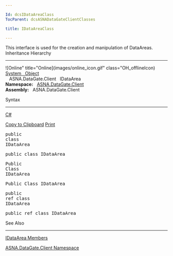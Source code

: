 ```yaml
---

Id: dcsIDataAreaClass
TocParent: dcsASNADataGateClientClasses

title: IDataAreaClass

---
```


This interface is used for the creation and manipulation of DataAreas.
Inheritance Hierarchy

---

![Online" title="Online](images/online_icon.gif" class="OH_offlineIcon)
          <a href="http://msdn2.microsoft.com/en-us/library/e5kfa45b" target="_blank">System
          <span id="ID0EBEMAAAAA">&#160;</span>
          Object</a>
          <br />&#160;&#160;
          <span class="selflink">ASNA.DataGate.Client
          <span id="ID0EBBMAAAAA">&#160;</span>
          IDataArea</span>
          <br />
 **Namespace:** &#160;
          <a href="arAVRRuntimeNamespace.htm" target="">ASNA.DataGate.Client</a>
          <br />
 **Assembly:** &#160;
          <span sdata="assembly">ASNA.DataGate.Client</span>

Syntax

---

<a href="#"
                  onclick="javascript:ChangeTab(&#39;ID0ECACAAAAA&#39;,&#39;C#&#39;,&#39;1&#39;,&#39;4&#39;);return false;">C#</a>

<a id="ID0ECACAAAAA_ViewColorized" href="#"
                    onclick="javascript:ExchangeTitleContent(&#39;ID0ECACAAAAA&#39;,&#39;4&#39;)" title="View Colorized"
                    style="display: none">View Colorized</a>
                    <a id="ID0ECACAAAAA_copycode" href="#" onclick="javascript:CopyToClipboard(&#39;ID0ECACAAAAA&#39;,&#39;4&#39;)"
                    title="Copy to Clipboard">Copy to Clipboard</a>
                    <a id="ID0ECACAAAAA_PrintText" class="OH_PrintText" href="#"
                    onclick="javascript:Print(&#39;ID0ECACAAAAA&#39;,&#39;4&#39;)" title="Print">Print</a>

<pre>
<span class="keyword">public</span> 
<span class="keyword">class</span> 
<span class="identifier">IDataArea</span>
</pre>

<pre>
public class IDataArea
</pre>

<pre>
<span class="keyword">Public</span> 
<span class="keyword">Class</span> 
<span class="identifier">IDataArea</span>
</pre>

<pre>
Public Class IDataArea
</pre>

<pre>
<span class="keyword">public</span> 
<span class="keyword">ref class</span> 
<span class="identifier">IDataArea</span>
</pre>

<pre>
public ref class IDataArea
</pre>

<a name="seeAlsoSection">
            <!---->
          </a>

See Also

---

<a href="dcsIDataAreaMembers.htm" target="">IDataArea Members</a>

<a href="dcsDataGateClientNamespace.htm" target="">ASNA.DataGate.Client Namespace</a>

